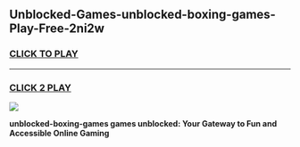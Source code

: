 
## Unblocked-Games-unblocked-boxing-games-Play-Free-2ni2w
<h3>
<a href="https://premium76.site?title=unblocked-boxing-games&ref=23A">CLICK TO PLAY</a></h3>
<hr>

<h3>
<a href="https://premium76.site?title=unblocked-boxing-games&ref=23A">CLICK 2 PLAY</a>
  
</h3>

<a href="https://premium76.site?title=unblocked-boxing-games&ref=23A"><img src="https://clearcache.store/games.png"></a>


**unblocked-boxing-games games unblocked: Your Gateway to Fun and Accessible Online Gaming**
